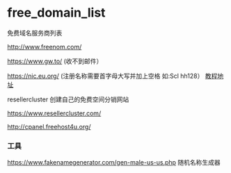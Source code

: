 # free_domain_list
免费域名服务商列表

http://www.freenom.com/

https://www.gw.to/ (收不到邮件）

https://nic.eu.org/ (注册名称需要首字母大写并加上空格 如:Scl hh128）
[教程地址](https://zhuanlan.zhihu.com/p/99542804)

resellercluster 创建自己的免费空间分销网站

https://www.resellercluster.com/

http://cpanel.freehost4u.org/

### 工具
https://www.fakenamegenerator.com/gen-male-us-us.php 随机名称生成器
